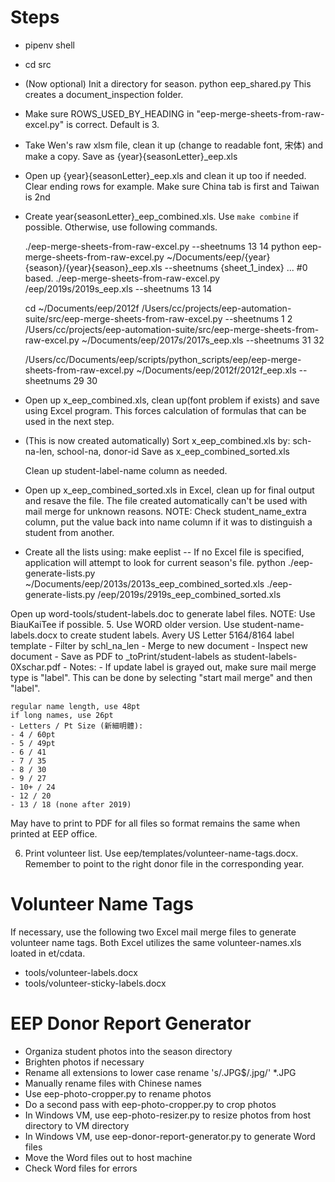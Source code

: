 Steps
======================
* pipenv shell

* cd src

* (Now optional) Init a directory for season.
	python eep_shared.py
	This creates a document_inspection folder.

* Make sure ROWS_USED_BY_HEADING in "eep-merge-sheets-from-raw-excel.py" is correct.  Default is 3.

* Take Wen's raw xlsm file, clean it up (change to readable font, 宋体) and make a copy.
	Save as {year}{seasonLetter}_eep.xls

* Open up {year}{seasonLetter}_eep.xls and clean it up too if needed.
	Clear ending rows for example.  Make sure China tab is first and Taiwan is 2nd

* Create year{seasonLetter}_eep_combined.xls.
	Use `make combine` if possible.  Otherwise, use following commands.

	./eep-merge-sheets-from-raw-excel.py --sheetnums 13 14
	python eep-merge-sheets-from-raw-excel.py  ~/Documents/eep/{year}{season}/{year}{season}_eep.xls --sheetnums {sheet_1_index} ... #0 based.
	./eep-merge-sheets-from-raw-excel.py /eep/2019s/2019s_eep.xls --sheetnums 13 14

	cd ~/Documents/eep/2012f
	/Users/cc/projects/eep-automation-suite/src/eep-merge-sheets-from-raw-excel.py --sheetnums 1 2
	/Users/cc/projects/eep-automation-suite/src/eep-merge-sheets-from-raw-excel.py ~/Documents/eep/2017s/2017s_eep.xls --sheetnums 31 32

	/Users/cc/Documents/eep/scripts/python_scripts/eep/eep-merge-sheets-from-raw-excel.py  ~/Documents/eep/2012f/2012f_eep.xls --sheetnums 29 30

* Open up x_eep_combined.xls, clean up(font problem if exists) and save using Excel program.
	This forces calculation of formulas that can be used in the next step.

* (This is now created automatically) Sort x_eep_combined.xls by:
	sch-na-len,
	school-na,
	donor-id
	Save as x_eep_combined_sorted.xls

	Clean up student-label-name column as needed.

* Open up x_eep_combined_sorted.xls in Excel, clean up for final output and resave the file.
	The file created automatically can't be used with mail merge for unknown reasons.
  NOTE: Check student_name_extra column, put the value back into name column if it was
	to distinguish a student from another.

* Create all the lists using:
  make eeplist
	-- If no Excel file is specified, application will attempt to look for current season's file.
	python ./eep-generate-lists.py  ~/Documents/eep/2013s/2013s_eep_combined_sorted.xls
	./eep-generate-lists.py /eep/2019s/2919s_eep_combined_sorted.xls



Open up word-tools/student-labels.doc to generate label files.
NOTE: Use BiauKaiTee if possible.
5. Use WORD older version. Use student-name-labels.docx to create student labels.  Avery US Letter 5164/8164 label template
	 - Filter by schl_na_len
	 - Merge to new document
	 - Inspect new document
	 - Save as PDF to _toPrint/student-labels as student-labels-0Xschar.pdf
	 - Notes:
	 - If update label is grayed out, make sure mail merge type is "label".  This can be done by
	   selecting "start mail merge" and then "label".

	regular name length, use 48pt
	if long names, use 26pt
	- Letters / Pt Size (新細明體):
	- 4 / 60pt
	- 5 / 49pt
	- 6 / 41
	- 7 / 35
	- 8 / 30
	- 9 / 27
	- 10+ / 24
	- 12 / 20
	- 13 / 18 (none after 2019)

May have to print to PDF for all files so format remains the same when printed at EEP office.

6. Print volunteer list.  Use eep/templates/volunteer-name-tags.docx.  Remember to point to the right donor file in the corresponding year.


Volunteer Name Tags
===============
If necessary, use the following two Excel mail merge files to generate
volunteer name tags.  Both Excel utilizes the same volunteer-names.xls loated
in et/cdata.

- tools/volunteer-labels.docx
- tools/volunteer-sticky-labels.docx

EEP Donor Report Generator
==========================
* Organiza student photos into the season directory
* Brighten photos if necessary
* Rename all extensions to lower case
  rename 's/\.JPG$/.jpg/' *.JPG
* Manually rename files with Chinese names
* Use eep-photo-cropper.py to rename photos
* Do a second pass with eep-photo-cropper.py to crop photos
* In Windows VM, use eep-photo-resizer.py to resize photos from host directory to VM directory
* In Windows VM, use eep-donor-report-generator.py to generate Word files
* Move the Word files out to host machine
* Check Word files for errors
